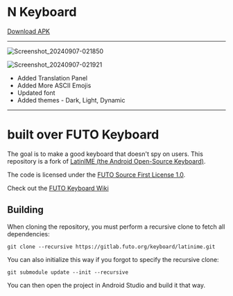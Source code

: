 # N Keyboard

[Download APK](https://github.com/quartz270/nth-kbd/releases/latest)

---

![Screenshot_20240907-021850](https://github.com/user-attachments/assets/6c76aace-ea82-4c84-a981-69f109a8372d)

![Screenshot_20240907-021921](https://github.com/user-attachments/assets/8e07a845-793c-4a21-a564-23b7f82e5c79)

- Added Translation Panel
- Added More ASCII Emojis
- Updated font
- Added themes - Dark, Light, Dynamic

---
# built over FUTO Keyboard

The goal is to make a good keyboard that doesn't spy on users. This repository is a fork of [LatinIME (the Android Open-Source Keyboard)](https://android.googlesource.com/platform/packages/inputmethods/LatinIME).

The code is licensed under the [FUTO Source First License 1.0](LICENSE.md).

Check out the [FUTO Keyboard Wiki](https://gitlab.futo.org/alex/keyboard-wiki/-/wikis/FUTO-Keyboard)


## Building

When cloning the repository, you must perform a recursive clone to fetch all dependencies:
```
git clone --recursive https://gitlab.futo.org/keyboard/latinime.git
```

You can also initialize this way if you forgot to specify the recursive clone:
```
git submodule update --init --recursive
```

You can then open the project in Android Studio and build it that way.
